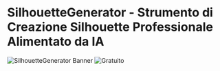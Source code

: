 # SilhouetteGenerator - Strumento di Creazione Silhouette Professionale Alimentato da IA

![SilhouetteGenerator Banner](https://img.shields.io/badge/SilhouetteGenerator-IA%20Alimentato-blue?style=for-the-badge)
![Gratuito](https://img.shields.io/badge/Licenza-Gratuito-green?style=for-the-badge)